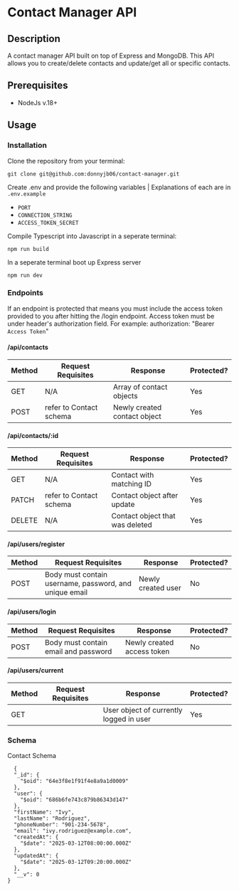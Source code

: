 # Contact Manager API

## Description
A contact manager API built on top of Express and MongoDB. This API allows you to create/delete contacts and update/get all or specific contacts.

## Prerequisites
 - NodeJs v.18+

## Usage
### Installation
Clone the repository from your terminal:

    git clone git@github.com:donnyjb06/contact-manager.git


Create .env and provide the following variables | Explanations of each are in `.env.example`

 - `PORT`
 - `CONNECTION_STRING`
 -  `ACCESS_TOKEN_SECRET`


Compile Typescript into Javascript in a seperate terminal:

    npm run build


In a seperate terminal boot up Express server

    npm run dev


### Endpoints
If an endpoint is protected that means you must include the access token provided to you after hitting the /login endpoint.
Access token must be under header's authorization field. For example: authorization: "Bearer `Access Token`"
#### /api/contacts
| Method | Request Requisites | Response | Protected? |
|--|--|--|--|
| GET | N/A | Array of contact objects | Yes |
| POST | refer to Contact schema | Newly created contact object | Yes |

#### /api/contacts/:id
| Method | Request Requisites | Response | Protected? |
|--|--|--|--|
| GET | N/A | Contact with matching ID | Yes |
| PATCH | refer to Contact schema | Contact object after update | Yes |
| DELETE | N/A | Contact object that was deleted | Yes |

#### /api/users/register
| Method | Request Requisites | Response | Protected? |
|--|--|--|--|
| POST | Body must contain username, password, and unique email | Newly created user | No |

#### /api/users/login
| Method | Request Requisites | Response | Protected? |
|--|--|--|--|
| POST | Body must contain email and password | Newly created access token | No |

#### /api/users/current
| Method | Request Requisites | Response | Protected? |
|--|--|--|--|
| GET |  | User object of currently logged in user | Yes |

### Schema
Contact Schema
```
  {
  "_id": {
    "$oid": "64e3f8e1f91f4e8a9a1d0009"
  },
  "user": {
    "$oid": "686b6fe743c879b86343d147"
  },
  "firstName": "Ivy",
  "lastName": "Rodriguez",
  "phoneNumber": "901-234-5678",
  "email": "ivy.rodriguez@example.com",
  "createdAt": {
    "$date": "2025-03-12T08:00:00.000Z"
  },
  "updatedAt": {
    "$date": "2025-03-12T09:20:00.000Z"
  },
  "__v": 0
}
```




	

   
